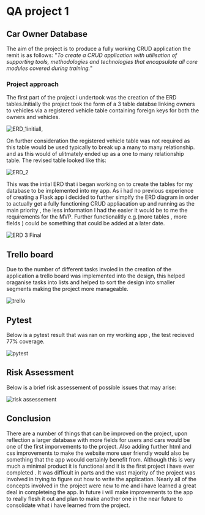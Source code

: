 # QA project 1

## Car Owner Database

The aim of the project is to produce a fully working CRUD application the remit is as follows:
"_To create a CRUD application with utilisation of supporting tools, methodologies and technologies that encapsulate all core modules covered during training._"

### Project approach

The first part of the project i undertook was the creation of the ERD tables.Initially the project took the form of a 3 table databse linking owners to vehicles via a registered vehicle table containing foreign keys for both the owners and vehicles.

![ERD_1initiall](https://user-images.githubusercontent.com/55799345/107163193-26b4d080-69a0-11eb-8c93-5245ada9ab19.png),  
 

On further consideration the registered vehicle table was not required as this table would be used typically to break up a many to many relationship. and as this would of     ulitmately ended up as a one to many relationship table. The revised table looked like this:


![ERD_2](https://user-images.githubusercontent.com/55799345/107163348-fa4d8400-69a0-11eb-8872-f64a483efe98.png)  

This was the intial ERD that i began working on to create the tables for my database to be implemented into my app. As i had no previous experience of creating a Flask app i decided to further simplfy the ERD diagram in order to actually get a fully functioning CRUD appliacation up and running as the main priority , the less information I had the easier it would be to me the requirements for the MVP. Further functionalitly e.g.(more tables , more fields ) could be something that could be added at a later date.  

![ERD 3 Final](https://user-images.githubusercontent.com/55799345/107164020-d3914c80-69a4-11eb-9afb-69d283d79cbc.png)  

## Trello board  

Due to the number of different tasks involed in the creation of the application a trello board was implemented into the design, this helped oraganise tasks into lists and helped to sort the design into smaller segments making the project more manageable.  

![trello](https://user-images.githubusercontent.com/55799345/107164564-89f63100-69a7-11eb-8c93-8ce220de4416.png)  

## Pytest  

Below is a pytest result that was ran on my working app , the test recieved 77% coverage. 

![pytest](https://user-images.githubusercontent.com/55799345/107167894-fc6c0e80-69b1-11eb-87f0-c64f5ccb80be.png)  

## Risk Assessment

Below is a brief risk assessement of possible issues that may arise:  

![risk assessement](https://user-images.githubusercontent.com/55799345/107168334-28d45a80-69b3-11eb-9dbc-dd6633f3bf15.png)  

## Conclusion

There are a number of things that can be improved on the project, upon reflection a larger database with more fields for users and cars would be one of the first imporvements to the project. Also adding further html and css improvements to make the website more user friendly would also be something that the app woould certainly benefit from. Although this is very much a minimal product it is functional and it is the first project i have ever completed . It was difficult in parts and the vast majority of the project was involved in trying to figure out how to write the application. Nearly all of the concepts involved in the project were new to me and i have learned a great deal in completeing the app. In future i will make improvements to the app to really flesh it out and plan to make another one in the near future to consolidate what i have learned from the project.





















